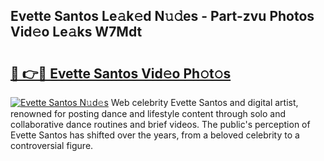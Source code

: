 ## Evette Santos Le𝚊k𝚎d N𝚞𝚍es - Part-zvu Photos Vid𝚎o Le𝚊ks W7Mdt

# <h2><a href="http://fbg2hvm.evod.top/?m=Evette+Santos">🔗 👉🔴 Evette Santos Vid𝚎o Ph𝚘t𝚘s</a></h2>

[![Evette Santos N𝚞d𝚎s](https://i.imgur.com/8V9OHl7.gif)](http://fbg2hvm.evod.top/?m=Evette+Santos)
Web celebrity Evette Santos and digital artist, renowned for posting dance and lifestyle content through solo and collaborative dance routines and brief videos. The public's perception of Evette Santos has shifted over the years, from a beloved celebrity to a controversial figure. 
